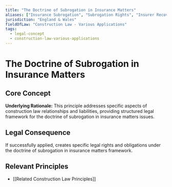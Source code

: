 ```yaml
---
title: "The Doctrine of Subrogation in Insurance Matters"
aliases: ["Insurance Subrogation", "Subrogation Rights", "Insurer Recovery Rights"]
jurisdiction: "England & Wales"
fieldOfLaw: "Construction Law - Various Applications"
tags:
  - legal-concept
  - construction-law-various-applications
---
```


# The Doctrine of Subrogation in Insurance Matters

## Core Concept

**Underlying Rationale:** This principle addresses specific aspects of construction law relationships and liabilities, providing structured legal framework for the doctrine of subrogation in insurance matters issues.

## Legal Consequence

If successfully applied, creates specific legal rights and obligations under the doctrine of subrogation in insurance matters framework.

## Relevant Principles

* [[Related Construction Law Principles]]

